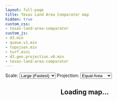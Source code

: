 ```yaml
---
layout: full-page
title: Texas Land Area Comparator map
hidden: true
custom_css:
- texas-land-area-comparator
custom_js:
- d3.min
- queue.v1.min
- topojson.min
- turf.mini
- d3.geo.projection.v0.min
- texas-land-area-comparator
---
```

Scale:  <select id="scaler"><option selected="selected" value="large">Large (Fastest)</option><option value="medium">Medium</option><option value="small">Small (Slowest)</option></select>  Projection:  <select id="proj"><option value="0">Equal Area</option><option value="1">Mercator</option><option value="2">Orthographic</option><option value="3">Gnomonic</option><option value="4">Aitoff</option></select>

<div style="text-align: center;"><div class="loading"><h2>Loading map...</h2></div></div>
